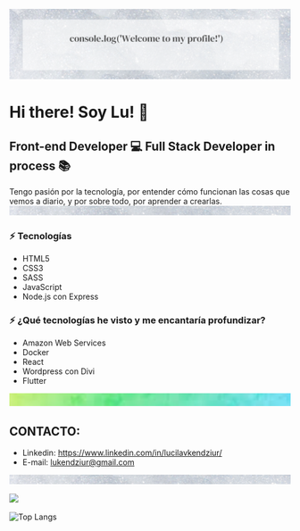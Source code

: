 ![Banner Image](/image/bannerProfile.png)

# Hi there! Soy Lu! :wave:
## Front-end Developer :computer: Full Stack Developer in process :books:

Tengo pasión por la tecnología, por entender cómo funcionan las cosas que vemos a diario, y por sobre todo, por aprender a crearlas.
![Banner Image](/image/small-banner.png)
### :zap: Tecnologías
* HTML5
* CSS3
* SASS
* JavaScript
* Node.js con Express
### :zap: ¿Qué tecnologías he visto y me encantaría profundizar?
* Amazon Web Services
* Docker
* React
* Wordpress con Divi
* Flutter

![Banner Image](/image/newgradient.png)


## CONTACTO:

* Linkedin: https://www.linkedin.com/in/lucilavkendziur/
* E-mail: lukendziur@gmail.com

![Banner Image](/image/small-banner.png)

![](https://visitor-badge.laobi.icu/badge?page_id=Lukendziur.Lukendziur)

![Top Langs](https://github-readme-stats.vercel.app/api/top-langs/?username=Lukendziur&theme=buefy)










